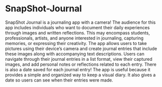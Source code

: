 # SnapShot-Journal
SnapShot Journal is a journaling app with a camera!
The audience for this app includes individuals who want to document their daily experiences through images and written reflections. This may encompass students, professionals, artists, and anyone interested in journaling, capturing memories, or expressing their creativity.
The app allows users to take pictures using their device’s camera and create journal entries that include these images along with accompanying text descriptions. Users can navigate through their journal entries in a list format, view their captured images, and add personal notes or reflections related to each entry. There is also a date saved for each journal entry!
The app is useful because it provides a simple and organized way to keep a visual diary. It also gives a date so users can see when their entries were made.
